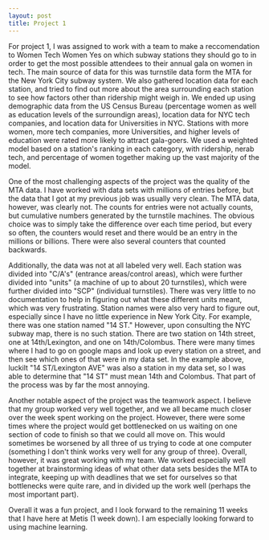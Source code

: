 ```yaml
---
layout: post
title: Project 1
---
```


For project 1, I was assigned to work with a team to make a reccomendation to Women Tech Women Yes on which subway stations they should go to in order to get the most possible attendees to their annual gala on women in tech. The main source of data for this was turnstile data form the MTA for the New York City subway system. We also gathered location data for each station, and tried to find out more about the area surrounding each station to see how factors other than ridership might weigh in. We ended up using demographic data from the US Census Bureau (percentage women as well as education levels of the surroundign areas), location data for NYC tech companies, and location data for Universities in NYC. Stations with more women, more tech companies, more Universities, and higher levels of education were rated more likely to attract gala-goers. We used a weighted model based on a station's ranking in each category, with ridership, nerab tech, and percentage of women together making up the vast majority of the model.

One of the most challenging aspects of the project was the quality of the MTA data. I have worked with data sets with millions of entries before, but the data that I got at my previous job was usually very clean. The MTA data, however, was clearly not. The counts for entries were not actually counts, but cumulative numbers generated by the turnstile machines. The obvious choice was to simply take the difference over each time period, but every so often, the counters would reset and there would be an entry in the millions or billions. There were also several counters that counted backwards. 

Additionally, the data was not at all labeled very well. Each station was divided into "C/A's" (entrance areas/control areas), which were further divided into "units" (a machine of up to about 20 turnstiles), which were further divided into "SCP" (individual turnstiles). There was very little to no documentation to help in figuring out what these different units meant, which was very frustrating. Station names were also very hard to figure out, especially since I have no little experience in New York City. For example, there was one station named "14 ST." However, upon consulting the NYC subway map, there is no such station. There are two station on 14th street, one at 14th/Lexington, and one on 14th/Colombus. There were many times where I had to go on google maps and look up every station on a street, and then see which ones of that were in my data set. In the example above, luckilt "14 ST/Lexington AVE" was also a station in my data set, so I was able to determine that "14 ST" must mean 14th and Colombus. That part of the process was by far the most annoying. 

Another notable aspect of the project was the teamwork aspect. I believe that my group worked very well together, and we all became much closer over the week spent working on the project. However, there were some times where the project would get bottlenecked on us waiting on one section of code to finish so that we could all move on. This would sometimes be worsened by all three of us trying to code at one computer (something I don't think works very well for any group of three). Overall, however, it was great working with my team. We worked especially well together at brainstorming ideas of what other data sets besides the MTA to integrate, keeping up with deadlines that we set for ourselves so that bottlenecks were quite rare, and in divided up the work well (perhaps the most important part).

Overall it was a fun project, and I look forward to the remaining 11 weeks that I have here at Metis (1 week down). I am especially looking forward to using machine learning.  


